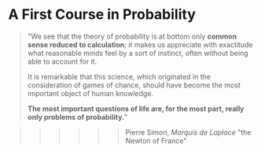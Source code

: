 # A First Course in Probability

> "We see that the theory of probability is at bottom only **common sense reduced to calculation**; it makes us appreciate with exactitude what reasonable minds feel by a sort of instinct, often without being able to account for it.
> 
> It is remarkable that this science, which originated in the consideration of games of chance, should have become the most important object of human knowledge.
> 
> **The most important questions of life are, for the most part, really only problems of probability.**"

> > > > > > Pierre Simon, _Marquis de Laplace_
> > > > > > "the Newton of France"

